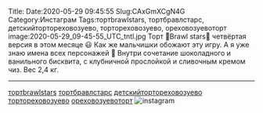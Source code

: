 Title:
Date:2020-05-29 09:45:55
Slug:CAxGmXCgN4G
Category:Инстаграм
Tags:тортbrawlstars, тортбравлстарс, детскийтортореховозуево, тортореховозуево, ореховозуевоторт
image:2020-05-29_09-45-55_UTC_tntl.jpg
Торт 🌟Brawl stars🌟 четвёртая версия в этом месяце 😃
Как же мальчишки обожают эту игру.
А я уже знаю имена всех персонажей 🙈
Внутри сочетание шоколадного и ванильного бисквита, с клубничной прослойкой и сливочным кремом чиз. 
Вес 2,4 кг. 
____________________________
 [тортbrawlstars]({tag}тортbrawlstars) [тортбравлстарс]({tag}тортбравлстарс) [детскийтортореховозуево]({tag}детскийтортореховозуево) [тортореховозуево]({tag}тортореховозуево) [ореховозуевоторт]({tag}ореховозуевоторт)
![instagram]({attach}images/2020-05-29_09-45-55_UTC.jpg)
